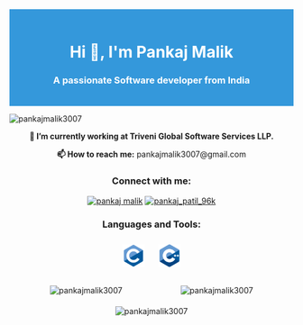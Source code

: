 <!-- Stylish Header with Background Color -->
<div align="center" style="background-color: #3498db; padding: 20px; color: white;">
  <h1>Hi 👋, I'm Pankaj Malik</h1>
  <h3>A passionate Software developer from India</h3>
</div>

<!-- Profile Views Counter -->
<p align="left"> 
  <img src="https://komarev.com/ghpvc/?username=pankajmalik3007&label=Profile%20views&color=0e75b6&style=flat" alt="pankajmalik3007" /> 
</p>

<!-- Working Status -->
<p align="center">
  <b>🔭 I’m currently working at Triveni Global Software Services LLP.</b>
</p>

<!-- Contact Information -->
<p align="center">
  <b>📫 How to reach me:</b> pankajmalik3007@gmail.com
</p>

<!-- Social Media Links -->
<h3 align="center">Connect with me:</h3>
<p align="center">
  <a href="https://linkedin.com/in/pankaj-malik" target="blank"><img src="https://raw.githubusercontent.com/rahuldkjain/github-profile-readme-generator/master/src/images/icons/Social/linked-in-alt.svg" alt="pankaj malik" height="30" width="40" /></a>
  <a href="https://instagram.com/pankaj_patil_96k" target="blank"><img src="https://raw.githubusercontent.com/rahuldkjain/github-profile-readme-generator/master/src/images/icons/Social/instagram.svg" alt="pankaj_patil_96k" height="30" width="40" /></a>
</p>

<!-- Languages and Tools Section -->
<h3 align="center">Languages and Tools:</h3>
<p align="center"> 
  <!-- Add your icons with colors -->
  <img src="https://raw.githubusercontent.com/devicons/devicon/master/icons/c/c-original.svg" alt="c" width="40" height="40" style="margin: 10px"/>
  <img src="https://raw.githubusercontent.com/devicons/devicon/master/icons/cplusplus/cplusplus-original.svg" alt="cplusplus" width="40" height="40" style="margin: 10px"/>
  <!-- Add more icons with colors as needed -->
</p>

<!-- GitHub Stats and Top Languages -->
<div align="center" style="display: flex; justify-content: space-around; margin: 20px;">
  <img src="https://github-readme-stats.vercel.app/api/top-langs?username=pankajmalik3007&show_icons=true&locale=en&layout=compact" alt="pankajmalik3007" />
  <img src="https://github-readme-stats.vercel.app/api?username=pankajmalik3007&show_icons=true&locale=en" alt="pankajmalik3007" />
</div>

<!-- GitHub Streak Stats -->
<p align="center">
  <img src="https://github-readme-streak-stats.herokuapp.com/?user=pankajmalik3007&" alt="pankajmalik3007" />
</p>
